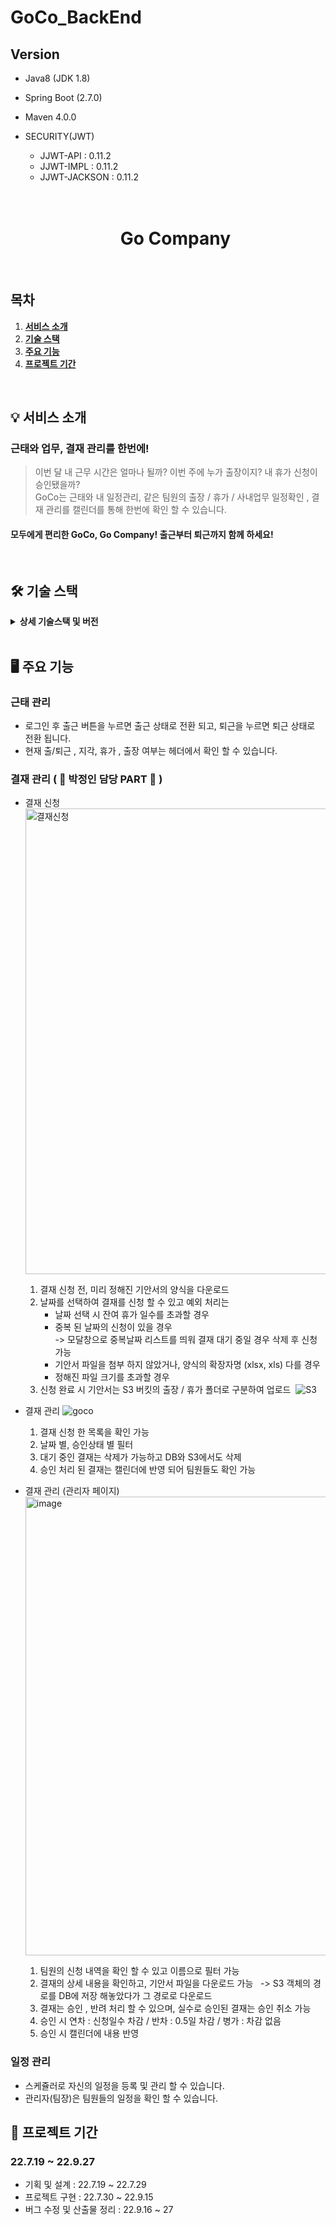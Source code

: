 # GoCo_BackEnd

## Version
- Java8 (JDK 1.8)
- Spring Boot (2.7.0)
- Maven 4.0.0

- SECURITY(JWT)
	- JJWT-API : 0.11.2
	- JJWT-IMPL : 0.11.2
	- JJWT-JACKSON : 0.11.2
	
	
	<div align="center">
  <br />
  <br />
  <h1> Go Company </h1>
  <br />
</div>

## 목차

1. [**서비스 소개**](#1)
2. [**기술 스택**](#2)
3. [**주요 기능**](#3)
4. [**프로젝트 기간**](#4)


<br/>


<div id="1"></div>

## 💡 서비스 소개

### 근태와 업무, 결재 관리를 한번에! 

> 이번 달 내 근무 시간은 얼마나 될까? 이번 주에 누가 출장이지? 내 휴가 신청이 승인됐을까? <br />
GoCo는 근태와 내 일정관리, 같은 팀원의 출장 / 휴가 / 사내업무 일정확인 , 결재 관리를 캘린더를 통해 한번에 확인 할 수 있습니다.<br />
>
#### 모두에게 편리한 GoCo, Go Company! 출근부터 퇴근까지 함께 하세요! 

<br/>

<div id="2"></div>

## 🛠️ 기술 스택

<details><summary> <b> 상세 기술스택 및 버전</b> </summary>

| 구분       | 기술스택                    | 상세내용                 | 버전          |
| -------- | ----------------------- | -------------------- | ----------- |
| 공통     | 형상관리                    | Github               | \-          |
|          | 이슈관리                   | Notion               | \-          |
|          | 커뮤니케이션                | Notion, Slack        | \-          |
| BackEnd  | DB                      | MySQL                | 8.0.28      |
|          |                         | JPA                  | \-          |
|          |                         | QueryDSL             | \-          |
|          | Java                    | JDK                  | 8           |
|          | Spring                  | Spring Boot          | 2.7.0       |
|          | IDE                     | STS                  | 3.9.15      |
|          | Cloud Storage           | AWS S3               | \-          |
|          | Build                   | Maven                | 4.0.0       |
| FrontEnd | HTML5                   |                      | \-          |
|          | CSS3                    |                      | \-          |
|          | JavaScript(ES8)         |                      | \-          |
|          | 		             | Axios                | 0.27.2      |
|          | React                   | React                | 18.2.0      |
|          | 	                     | React-Router-Dom	    | 6.3.0       |	
|          |                         | Meterial UI          | 5.10.2      |
|          |                         | SweetAlert2          | 11.4.26     |
|          |                         | FullCalendar         | 5.11.2      |
|          | IDE                     | Visual Studio Code   | 1.66.2      |
| Server   | 서버                     | AWS EC2              | \-          |
|          | 플랫폼                    | Ubuntu               | 22.04       |
|          | 배포                     | Travis ci            | \-          |
|          |                         | Ruby                 | 3.0.2       |
|          |                         | AWS CodeDeploy       | \-          |

</details>

<br />

<div id="3"></div>

## 🖥️ 주요 기능

### 근태 관리
- 로그인 후 출근 버튼을 누르면 출근 상태로 전환 되고, 퇴근을 누르면 퇴근 상태로 전환 됩니다.
- 현재 출/퇴근 , 지각,  휴가 , 출장 여부는 헤더에서 확인 할 수 있습니다.

### 결재 관리 ( 💫 박정인 담당 PART 💫 )
- 결재 신청 
  <img width="745" alt="결재신청" src="https://user-images.githubusercontent.com/89882525/234206978-4190c298-ddca-41f9-ad28-75d0d48e9856.png">
 
  1. 결재 신청 전, 미리 정해진 기안서의 양식을 다운로드
  2. 날짜를 선택하여 결재를 신청 할 수 있고 예외 처리는 <br>
       - 날짜 선택 시 잔여 휴가 일수를 초과할 경우 <br> 
       - 중복 된 날짜의 신청이 있을 경우 <br>
      -> 모달창으로 중복날짜 리스트를 띄워 결재 대기 중일 경우 삭제 후 신청 가능 <br> 
       - 기안서 파일을 첨부 하지 않았거나, 양식의 확장자명 (xlsx, xls) 다를 경우 <br> 
       - 정해진 파일 크기를 초과할 경우 <br>
  3. 신청 완료 시 기안서는 S3 버킷의 출장 / 휴가 폴더로 구분하여 업로드 
     ![S3](https://user-images.githubusercontent.com/89882525/234206369-9d49451c-3e0b-4099-9784-029229f67f4c.png) <br>
	
- 결재 관리
  ![goco](https://user-images.githubusercontent.com/89882525/234204213-dd9d3b11-1f7b-48ba-b8f9-ef88ee995768.png)
  1. 결재 신청 한 목록을 확인 가능 
  2. 날짜 별, 승인상태 별 필터
  3. 대기 중인 결재는 삭제가 가능하고 DB와 S3에서도 삭제
  4. 승인 처리 된 결재는 캘린더에 반영 되어 팀원들도 확인 가능
  
- 결재 관리 (관리자 페이지) <br>
   <img width="734" alt="image" src="https://user-images.githubusercontent.com/89882525/234202399-524c3516-b0f6-4f51-b685-51f5ef567ddc.png">
  1. 팀원의 신청 내역을 확인 할 수 있고 이름으로 필터 가능 
  2. 결재의 상세 내용을 확인하고, 기안서 파일을 다운로드 가능  
   -> S3 객체의 경로를 DB에 저장 해놓았다가 그 경로로 다운로드 
  3. 결재는 승인 , 반려 처리 할 수 있으며, 실수로 승인된 결재는 승인 취소 가능
  4. 승인 시 연차 : 신청일수 차감 / 반차 : 0.5일 차감 / 병가 : 차감 없음 
  5. 승인 시 캘린더에 내용 반영 
 


### 일정 관리
- 스케쥴러로 자신의 일정을 등록 및 관리 할 수 있습니다.
- 관리자(팀장)은 팀원들의 일정을 확인 할 수 있습니다.


<div id="4"></div>

## 📆 프로젝트 기간
### 22.7.19 ~ 22.9.27
- 기획 및 설계 : 22.7.19 ~ 22.7.29
- 프로젝트 구현 : 22.7.30 ~ 22.9.15
- 버그 수정 및 산출물 정리 : 22.9.16 ~ 27

<br />

<div id="9"></div>

